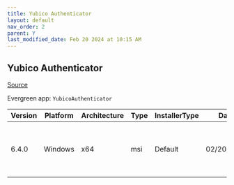 ```yaml
---
title: Yubico Authenticator
layout: default
nav_order: 2
parent: Y
last_modified_date: Feb 20 2024 at 10:15 AM
---
```


## Yubico Authenticator

[Source](https://github.com/Yubico/yubioath-flutter/)

Evergreen app: `YubicoAuthenticator`

| Version | Platform | Architecture | Type | InstallerType | Date       | Size     | URI                                                                                                                                                                                                                |
| ------- | -------- | ------------ | ---- | ------------- | ---------- | -------- | ------------------------------------------------------------------------------------------------------------------------------------------------------------------------------------------------------------------ |
| 6.4.0   | Windows  | x64          | msi  | Default       | 02/20/2024 | 36618240 | [https://github.com/Yubico/yubioath-flutter/releases/download/6.4.0/yubico-authenticator-6.4.0-win64.msi](https://github.com/Yubico/yubioath-flutter/releases/download/6.4.0/yubico-authenticator-6.4.0-win64.msi) |
